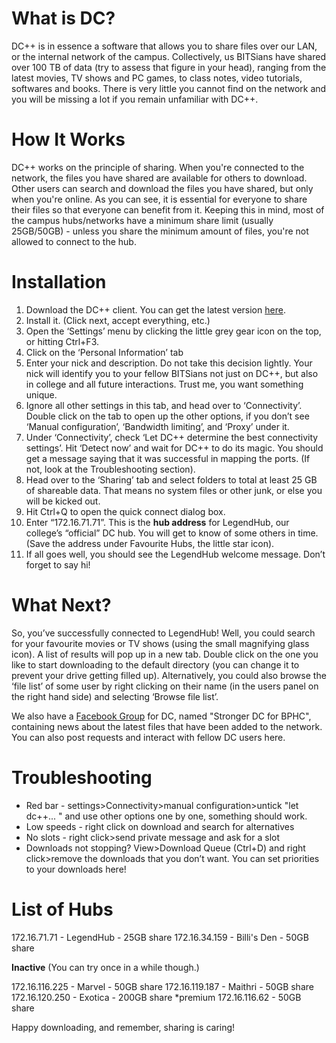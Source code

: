 <!-- TITLE: DC++ Installation -->
<!-- SUBTITLE: DC++, often called DC, is a software that allows you to share files over our LAN, or the internal network of the campus. This article will help you set up DC++ on your laptop. -->

# What is DC?
DC++ is in essence a software that allows you to share files over our LAN, or the internal network of the campus. Collectively, us BITSians have shared over 100 TB of data (try to assess that figure in your head), ranging from the latest movies, TV shows and PC games, to class notes, video tutorials, softwares and books. There is very little you cannot find on the network and you will be missing a lot if you remain unfamiliar with DC++.
# How It Works
DC++ works on the principle of sharing. When you're connected to the network, the files you have shared are available for others to download. Other users can search and download the files you have shared, but only when you're online. As you can see, it is essential for everyone to share their files so that everyone can benefit from it. Keeping this in mind, most of the campus hubs/networks have a minimum share limit (usually 25GB/50GB) - unless you share the minimum amount of files, you're not allowed to connect to the hub. 
# Installation
1. Download the DC++ client. You can get the latest version [here](https://sourceforge.net/projects/dcplusplus/).
2. Install it. (Click next, accept everything, etc.)
3. Open the ‘Settings’ menu by clicking the little grey gear icon on the top, or hitting Ctrl+F3.
4. Click on the ‘Personal Information’ tab
5. Enter your nick and description. Do not take this decision lightly. Your nick will identify you to your fellow BITSians not just on DC++, but also in college and all future interactions. Trust me, you want something unique.
6. Ignore all other settings in this tab, and head over to ‘Connectivity’. Double click on the tab to open up the other options, if you don’t see ‘Manual configuration’, ‘Bandwidth limiting’, and ‘Proxy’ under it.
7. Under ‘Connectivity’, check ‘Let DC++ determine the best connectivity settings’. Hit ‘Detect now’ and wait for DC++ to do its magic. You should get a message saying that it was successful in mapping the ports. (If not, look at the Troubleshooting section).
8. Head over to the ‘Sharing’ tab and select folders to total at least 25 GB of shareable data. That means no system files or other junk, or else you will be kicked out.
9. Hit Ctrl+Q to open the quick connect dialog box.
10. Enter “172.16.71.71”. This is the **hub address** for LegendHub, our college’s “official” DC hub. You will get to know of some others in time. (Save the address under Favourite Hubs, the little star icon).
11. If all goes well, you should see the LegendHub welcome message. Don’t forget to say hi!
# What Next?
So, you’ve successfully connected to LegendHub! Well, you could search for your favourite movies or TV shows (using the small magnifying glass icon). A list of results will pop up in a new tab. Double click on the one you like to start downloading to the default directory (you can change it to prevent your drive getting filled up). Alternatively, you could also browse the ‘file list’ of some user by right clicking on their name (in the users panel on the right hand side) and selecting ‘Browse file list’. 

We also have a [Facebook Group](www.facebook.com/groups/bphcdc) for DC, named "Stronger DC for BPHC", containing news about the latest files that have been added to the network. You can also post requests and interact with fellow DC users here.
# Troubleshooting
- Red bar - settings>Connectivity>manual configuration>untick "let dc++... " and use other options one by one, something should work. 
- Low speeds - right click on download and search for alternatives 
- No slots - right click>send private message and ask for a slot
- Downloads not stopping? View>Download Queue (Ctrl+D) and right click>remove the downloads that you don’t want. You can set priorities to your downloads here!
# List of Hubs
172.16.71.71 - LegendHub - 25GB share
172.16.34.159 - Billi's Den - 50GB share

**Inactive** (You can try once in a while though.)

172.16.116.225 - Marvel - 50GB share
172.16.119.187 - Maithri - 50GB share
172.16.120.250 - Exotica - 200GB share *premium
172.16.116.62 - 50GB share

Happy downloading, and remember, sharing is caring!